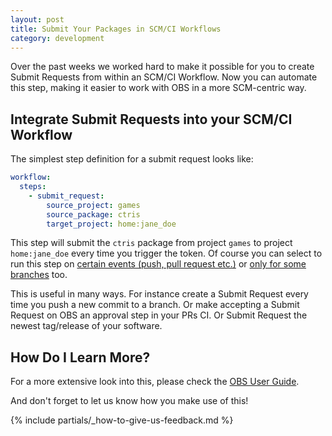 ```yaml
---
layout: post
title: Submit Your Packages in SCM/CI Workflows
category: development
---
```


Over the past weeks we worked hard to make it possible for you to create Submit Requests from within an SCM/CI Workflow. Now you can automate this step, making it easier to work with OBS in a more SCM-centric way.

## Integrate Submit Requests into your SCM/CI Workflow

The simplest step definition for a submit request looks like:

```yaml
workflow:
  steps:
    - submit_request:
        source_project: games
        source_package: ctris
        target_project: home:jane_doe
```

This step will submit the `ctris` package from project `games` to project `home:jane_doe` every time you trigger the token. Of course you can select to run this step on [certain events (push, pull request etc.)](https://openbuildservice.org/help/manuals/obs-user-guide/cha.obs.scm_ci_workflow_integration#sec.obs.obs_scm_ci_workflow_integration.obs_workflows.filters.event_filter) or [only for some branches](https://openbuildservice.org/help/manuals/obs-user-guide/cha.obs.scm_ci_workflow_integration#sec.obs.obs_scm_ci_workflow_integration.obs_workflows.filters.branches_filter) too.

This is useful in many ways. For instance create a Submit Request every time you push a new commit to a branch. Or make accepting a Submit Request on OBS an approval step in your PRs CI. Or Submit Request the newest tag/release of your software.

## How Do I Learn More?

For a more extensive look into this, please check the [OBS User Guide](https://openbuildservice.org/help/manuals/obs-user-guide/cha.obs.scm_ci_workflow_integration#sec.obs.obs_scm_ci_workflow_integration.obs_workflows.steps.submit_request).

And don't forget to let us know how you make use of this!

{% include partials/_how-to-give-us-feedback.md %}

